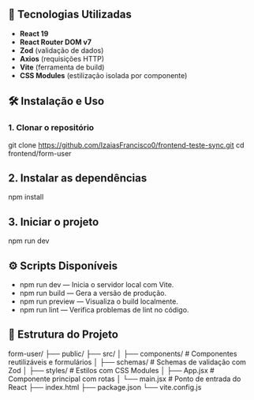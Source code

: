 ## 🚀 Tecnologias Utilizadas

- **React 19**
- **React Router DOM v7**
- **Zod** (validação de dados)
- **Axios** (requisições HTTP)
- **Vite** (ferramenta de build)
- **CSS Modules** (estilização isolada por componente)

## 🛠️ Instalação e Uso

### 1. Clonar o repositório

git clone https://github.com/IzaiasFrancisco0/frontend-teste-sync.git
cd frontend/form-user

## 2. Instalar as dependências

npm install

## 3. Iniciar o projeto

npm run dev

## ⚙️ Scripts Disponíveis

- npm run dev — Inicia o servidor local com Vite.
- npm run build — Gera a versão de produção.
- npm run preview — Visualiza o build localmente.
- npm run lint — Verifica problemas de lint no código.

## 📁 Estrutura do Projeto

form-user/
├── public/
├── src/
│   ├── components/     # Componentes reutilizáveis e formulários
│   ├── schemas/        # Schemas de validação com Zod
│   ├── styles/         # Estilos com CSS Modules
│   ├── App.jsx         # Componente principal com rotas
│   └── main.jsx        # Ponto de entrada do React
├── index.html
├── package.json
└── vite.config.js